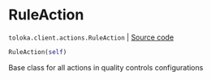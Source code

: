 # RuleAction
`toloka.client.actions.RuleAction` | [Source code](https://github.com/Toloka/toloka-kit/blob/v1.2.2/src/client/actions.py#L31)

```python
RuleAction(self)
```

Base class for all actions in quality controls configurations

